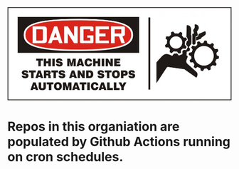 ![Warning sign with ideogram of a hand being caught between 2 gears. Text reads: This machine starts and stops automatically](https://github.com/botonomi/.github/blob/main/profile/autostarting.jpeg)

# Repos in this organiation are populated by Github Actions running on cron schedules.
